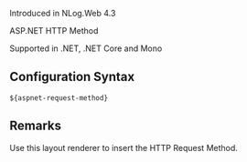 Introduced in NLog.Web 4.3

ASP.NET HTTP Method 

Supported in .NET, .NET Core and Mono

## Configuration Syntax
```
${aspnet-request-method}
```

## Remarks
Use this layout renderer to insert the HTTP Request Method.
